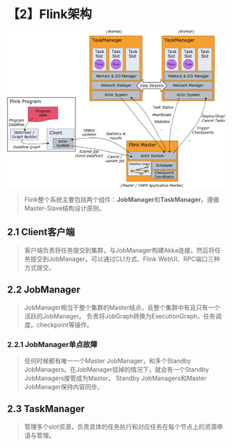 # 【2】Flink架构
![599415cbfeb774cc3d457be9d4a96d67](【2】Flink架构.resources/processes.png)
> Flink整个系统主要包括两个组件：**JobManager**和**TaskManager**。遵循Master-Slave结构设计原则。

## 2.1 Client客户端
> 客户端负责将任务提交到集群，与JobManager构建Akka连接，然后将任务提交到JobManager。可以通过CLI方式、Flink WebUI、RPC端口三种方式提交。

## 2.2 JobManager
> JobManager相当于整个集群的Master结点，且整个集群中有且只有一个活跃的JobManager。
> 负责将JobGraph转换为ExecutionGraph，任务调度。checkpoint等操作。

### 2.2.1 JobManager单点故障
> 任何时候都有唯一一个Master JobManager，和多个Standby JobManagers。在JobManager挂掉的情况下，就会有一个Standby JobManagers接管成为Master。
> Standby JobManagers和Master JobManager保持内容同步。

## 2.3 TaskManager
> 管理多个slot资源，负责具体的任务执行和对应任务在每个节点上的资源申请与管理。